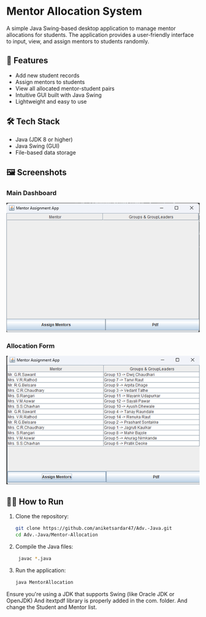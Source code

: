 # Mentor Allocation System

A simple Java Swing-based desktop application to manage mentor allocations for students. The application provides a user-friendly interface to input, view, and assign mentors to students randomly.

## 📌 Features

- Add new student records
- Assign mentors to students
- View all allocated mentor-student pairs
- Intuitive GUI built with Java Swing
- Lightweight and easy to use

## 🛠️ Tech Stack

- Java (JDK 8 or higher)
- Java Swing (GUI)
- File-based data storage

## 🖼️ Screenshots

### Main Dashboard  
![Main Dashboard](S1.png)

### Allocation Form  
![Allocation Form](S2.png)

## 🧑‍💻 How to Run

1. Clone the repository:
   ```bash
   git clone https://github.com/aniketsardar47/Adv.-Java.git
   cd Adv.-Java/Mentor-Allocation
   
2. Compile the Java files: 
   ```bash
    javac *.java
   
3. Run the application: 
   ```bash
   java MentorAllocation
Ensure you're using a JDK that supports Swing (like Oracle JDK or OpenJDK) And itextpdf library is properly added in the com. folder.
And change the Student and Mentor list.
